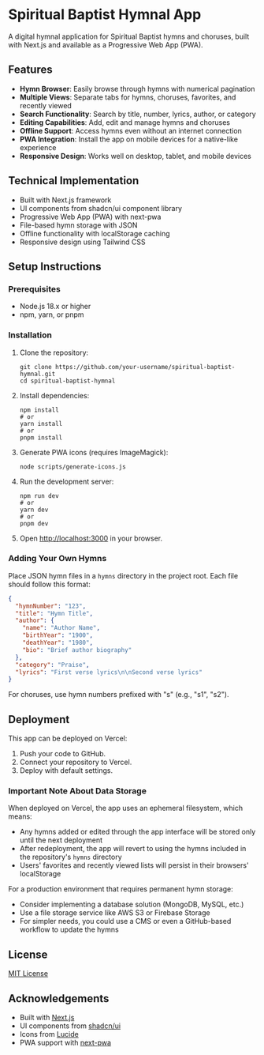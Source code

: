 # Spiritual Baptist Hymnal App

A digital hymnal application for Spiritual Baptist hymns and choruses, built with Next.js and available as a Progressive Web App (PWA).

## Features

- **Hymn Browser**: Easily browse through hymns with numerical pagination
- **Multiple Views**: Separate tabs for hymns, choruses, favorites, and recently viewed
- **Search Functionality**: Search by title, number, lyrics, author, or category
- **Editing Capabilities**: Add, edit and manage hymns and choruses
- **Offline Support**: Access hymns even without an internet connection
- **PWA Integration**: Install the app on mobile devices for a native-like experience
- **Responsive Design**: Works well on desktop, tablet, and mobile devices

## Technical Implementation

- Built with Next.js framework
- UI components from shadcn/ui component library
- Progressive Web App (PWA) with next-pwa
- File-based hymn storage with JSON
- Offline functionality with localStorage caching
- Responsive design using Tailwind CSS

## Setup Instructions

### Prerequisites

- Node.js 18.x or higher
- npm, yarn, or pnpm

### Installation

1. Clone the repository:
   ```
   git clone https://github.com/your-username/spiritual-baptist-hymnal.git
   cd spiritual-baptist-hymnal
   ```

2. Install dependencies:
   ```
   npm install
   # or
   yarn install
   # or
   pnpm install
   ```

3. Generate PWA icons (requires ImageMagick):
   ```
   node scripts/generate-icons.js
   ```

4. Run the development server:
   ```
   npm run dev
   # or
   yarn dev
   # or
   pnpm dev
   ```

5. Open [http://localhost:3000](http://localhost:3000) in your browser.

### Adding Your Own Hymns

Place JSON hymn files in a `hymns` directory in the project root. Each file should follow this format:

```json
{
  "hymnNumber": "123",
  "title": "Hymn Title",
  "author": {
    "name": "Author Name",
    "birthYear": "1900",
    "deathYear": "1980", 
    "bio": "Brief author biography"
  },
  "category": "Praise",
  "lyrics": "First verse lyrics\n\nSecond verse lyrics"
}
```

For choruses, use hymn numbers prefixed with "s" (e.g., "s1", "s2").

## Deployment

This app can be deployed on Vercel:

1. Push your code to GitHub.
2. Connect your repository to Vercel.
3. Deploy with default settings.

### Important Note About Data Storage

When deployed on Vercel, the app uses an ephemeral filesystem, which means:

- Any hymns added or edited through the app interface will be stored only until the next deployment
- After redeployment, the app will revert to using the hymns included in the repository's `hymns` directory
- Users' favorites and recently viewed lists will persist in their browsers' localStorage

For a production environment that requires permanent hymn storage:
- Consider implementing a database solution (MongoDB, MySQL, etc.)
- Use a file storage service like AWS S3 or Firebase Storage
- For simpler needs, you could use a CMS or even a GitHub-based workflow to update the hymns

## License

[MIT License](LICENSE)

## Acknowledgements

- Built with [Next.js](https://nextjs.org/)
- UI components from [shadcn/ui](https://ui.shadcn.com/)
- Icons from [Lucide](https://lucide.dev/)
- PWA support with [next-pwa](https://github.com/shadowwalker/next-pwa) 
